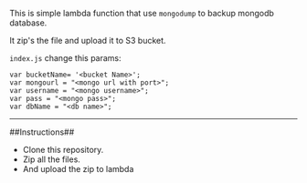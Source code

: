 This is simple lambda function that use `mongodump` to backup mongodb database. 

It zip's the file and upload it to S3 bucket.

`index.js` change this params:
```
var bucketName= '<bucket Name>';
var mongourl = "<mongo url with port>";
var username = "<mongo username>";
var pass = "<mongo pass>";
var dbName = "<db name>";
```
_____________________________
##Instructions##


- Clone this repository. 
- Zip all the files.
- And upload the zip to  lambda

